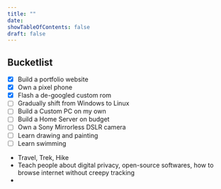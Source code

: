 ```yaml
---
title: ""
date: 
showTableOfContents: false
draft: false
---
```


## Bucketlist
- [x] Build a portfolio website
- [x] Own a pixel phone
- [x] Flash a de-googled custom rom
- [ ] Gradually shift from Windows to Linux
- [ ] Build a Custom PC on my own
- [ ] Build a Home Server on budget
- [ ] Own a Sony Mirrorless DSLR camera
- [ ] Learn drawing and painting
- [ ] Learn swimming
- Travel, Trek, Hike
- Teach people about digital privacy, open-source softwares, how to browse internet without creepy tracking
- 